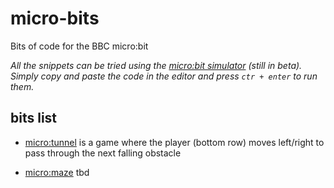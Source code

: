 # micro-bits
Bits of code for the BBC micro:bit

*All the snippets can be tried using the [micro:bit simulator](https://create.withcode.uk/) (still in beta). Simply copy and paste the code in the editor and press `ctr + enter` to run them.*

## bits list

- [micro:tunnel](https://github.com/samuele-mattiuzzo/micro-bits/blob/main/micro:tunnel/main.py) is a game where the player (bottom row) moves left/right to pass through the next falling obstacle

- [micro:maze](https://github.com/samuele-mattiuzzo/micro-bits/blob/main/micro:maze/main.py) tbd
